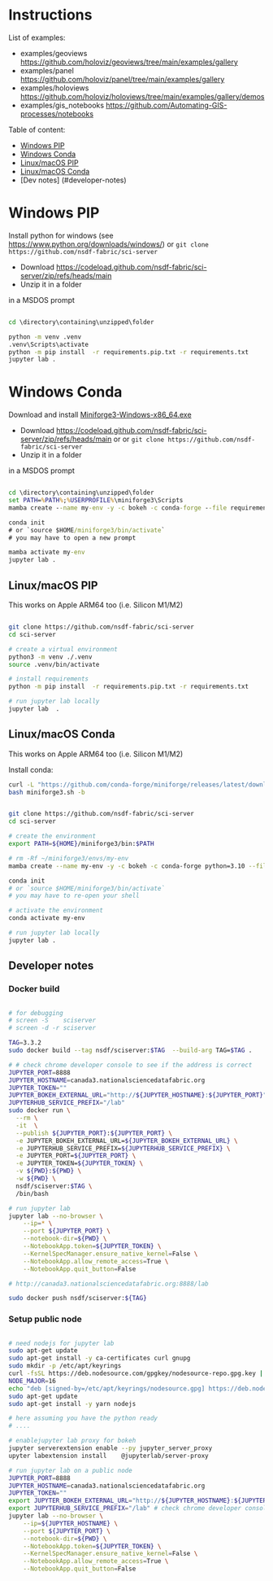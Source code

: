 # Instructions


List of examples:

- examples/geoviews      https://github.com/holoviz/geoviews/tree/main/examples/gallery
- examples/panel         https://github.com/holoviz/panel/tree/main/examples/gallery
- examples/holoviews     https://github.com/holoviz/holoviews/tree/main/examples/gallery/demos
- examples/gis_notebooks https://github.com/Automating-GIS-processes/notebooks

Table of content:

- [Windows PIP      ](#windows-pip)
- [Windows Conda    ](#windows-conda)
- [Linux/macOS PIP  ](#linux-macos-pip)
- [Linux/macOS Conda](#linux-macos-conda)
- [Dev notes]        (#developer-notes)


# Windows PIP

Install python for windows (see https://www.python.org/downloads/windows/) or `git clone https://github.com/nsdf-fabric/sci-server`

- Download https://codeload.github.com/nsdf-fabric/sci-server/zip/refs/heads/main
- Unzip it in a folder

in a MSDOS prompt

```bat

cd \directory\containing\unzipped\folder

python -m venv .venv
.venv\Scripts\activate
python -m pip install  -r requirements.pip.txt -r requirements.txt
jupyter lab .
```

# Windows Conda

Download and install [Miniforge3-Windows-x86_64.exe](https://github.com/conda-forge/miniforge/releases/latest/download/Miniforge3-Windows-x86_64.exe)

- Download https://codeload.github.com/nsdf-fabric/sci-server/zip/refs/heads/main or or `git clone https://github.com/nsdf-fabric/sci-server`
- Unzip it in a folder

in a MSDOS prompt

```bat

cd \directory\containing\unzipped\folder
set PATH=%PATH%;%USERPROFILE%\miniforge3\Scripts
mamba create --name my-env -y -c bokeh -c conda-forge --file requirements.conda.txt --file requirements.txt

conda init
# or `source $HOME/miniforge3/bin/activate`
# you may have to open a new prompt

mamba activate my-env
jupyter lab .
```

## Linux/macOS PIP 

This works on Apple ARM64 too (i.e. Silicon M1/M2)

```bash

git clone https://github.com/nsdf-fabric/sci-server
cd sci-server

# create a virtual environment
python3 -m venv ./.venv
source .venv/bin/activate

# install requirements
python -m pip install  -r requirements.pip.txt -r requirements.txt

# run jupyter lab locally
jupyter lab  .
```


## Linux/macOS Conda

This works on Apple ARM64 too (i.e. Silicon M1/M2)

Install conda:

```bash
curl -L "https://github.com/conda-forge/miniforge/releases/latest/download/Miniforge3-$(uname)-$(uname -m).sh" -o miniforge3.sh 
bash miniforge3.sh -b
```

```bash

git clone https://github.com/nsdf-fabric/sci-server
cd sci-server

# create the environment
export PATH=${HOME}/miniforge3/bin:$PATH

# rm -Rf ~/miniforge3/envs/my-env
mamba create --name my-env -y -c bokeh -c conda-forge python=3.10 --file requirements.conda.txt --file requirements.txt

conda init
# or `source $HOME/miniforge3/bin/activate`
# you may have to re-open your shell 

# activate the environment
conda activate my-env

# run jupyter lab locally
jupyter lab .
```


## Developer notes

### Docker build

```bash

# for debugging
# screen -S    sciserver
# screen -d -r sciserver

TAG=3.3.2
sudo docker build --tag nsdf/sciserver:$TAG  --build-arg TAG=$TAG .

# # check chrome developer console to see if the address is correct
JUPYTER_PORT=8888
JUPYTER_HOSTNAME=canada3.nationalsciencedatafabric.org
JUPYTER_TOKEN=""
JUPYTER_BOKEH_EXTERNAL_URL="http://${JUPYTER_HOSTNAME}:${JUPYTER_PORT}"
JUPYTERHUB_SERVICE_PREFIX="/lab"
sudo docker run \
  --rm \
  -it  \
  --publish ${JUPYTER_PORT}:${JUPYTER_PORT} \
  -e JUPYTER_BOKEH_EXTERNAL_URL=${JUPYTER_BOKEH_EXTERNAL_URL} \
  -e JUPYTERHUB_SERVICE_PREFIX=${JUPYTERHUB_SERVICE_PREFIX} \
  -e JUPYTER_PORT=${JUPYTER_PORT} \
  -e JUPYTER_TOKEN=${JUPYTER_TOKEN} \
  -v ${PWD}:${PWD} \
  -w ${PWD} \
  nsdf/sciserver:$TAG \
  /bin/bash

# run jupyter lab
jupyter lab --no-browser \
    --ip=* \
    --port ${JUPYTER_PORT} \
    --notebook-dir=${PWD} \
    --NotebookApp.token=${JUPYTER_TOKEN} \
    --KernelSpecManager.ensure_native_kernel=False \
    --NotebookApp.allow_remote_access=True \
    --NotebookApp.quit_button=False 

# http://canada3.nationalsciencedatafabric.org:8888/lab

sudo docker push nsdf/sciserver:${TAG}
```


### Setup public node

```bash

# need nodejs for jupyter lab
sudo apt-get update
sudo apt-get install -y ca-certificates curl gnupg
sudo mkdir -p /etc/apt/keyrings
curl -fsSL https://deb.nodesource.com/gpgkey/nodesource-repo.gpg.key | sudo gpg --dearmor -o /etc/apt/keyrings/nodesource.gpg
NODE_MAJOR=16
echo "deb [signed-by=/etc/apt/keyrings/nodesource.gpg] https://deb.nodesource.com/node_$NODE_MAJOR.x nodistro main" | sudo tee /etc/apt/sources.list.d/nodesource.list
sudo apt-get update
sudo apt-get install -y yarn nodejs

# here assuming you have the python ready
# ....

# enablejupyter lab proxy for bokeh
jupyter serverextension enable --py jupyter_server_proxy
upyter labextension install    @jupyterlab/server-proxy

# run jupyter lab on a public node
JUPYTER_PORT=8888
JUPYTER_HOSTNAME=canada3.nationalsciencedatafabric.org
JUPYTER_TOKEN=""
export JUPYTER_BOKEH_EXTERNAL_URL="http://${JUPYTER_HOSTNAME}:${JUPYTER_PORT}"
export JUPYTERHUB_SERVICE_PREFIX="/lab" # check chrome developer console to see if the address is correct
jupyter lab --no-browser \
    --ip=${JUPYTER_HOSTNAME} \
    --port ${JUPYTER_PORT} \
    --notebook-dir=${PWD} \
    --NotebookApp.token=${JUPYTER_TOKEN} \
    --KernelSpecManager.ensure_native_kernel=False \
    --NotebookApp.allow_remote_access=True \
    --NotebookApp.quit_button=False 
```

